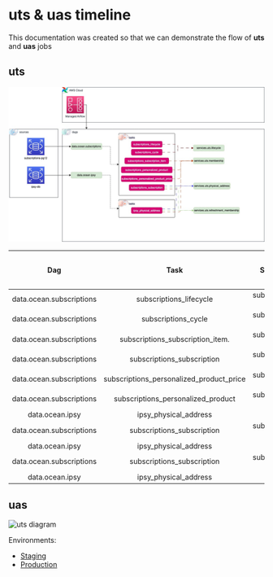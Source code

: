 # uts & uas timeline

This documentation was created so that we can demonstrate the flow of **uts** and **uas** jobs

## uts



![uts diagram](https://github.com/SevenOS/diagrams/blob/main/aws/bfa/uts/uts.drawio.jpg)

| Dag                           | Task                                     |    Source db         |    Sink Dag                           | Dag Update Hour (utc) | Sink Dag Update Hour (utc) |
| :----:                        |    :----:                                |     :----:           |     :----:                            | :----: | :----: |
| data.ocean.subscriptions      | subscriptions_lifecycle                  | subscriptions-pg12   | services.uts.lifecycle                | 10AM | 07AM |
| data.ocean.subscriptions      | subscriptions_cycle                      | subscriptions-pg12   | services.uts.lifecycle                | 10AM | 07AM |
| data.ocean.subscriptions      | subscriptions_subscription_item.         | subscriptions-pg12   | services.uts.membership               | 10AM | 06AM |
| data.ocean.subscriptions      | subscriptions_subscription               | subscriptions-pg12   | services.uts.membership               | 10AM | 06AM |
| data.ocean.subscriptions      | subscriptions_personalized_product_price | subscriptions-pg12   | services.uts.membership               | 10AM | 06AM |
| data.ocean.subscriptions      | subscriptions_personalized_product       | subscriptions-pg12   | services.uts.membership               | 10AM | 06AM |
| data.ocean.ipsy               | ipsy_physical_address                    | ipsy-db              | services.uts.membership               | 10AM | 06AM |
| data.ocean.subscriptions      | subscriptions_subscription               | subscriptions-pg12   | services.uts.physical_address         | 10AM | 07AM |
| data.ocean.ipsy               | ipsy_physical_address                    | ipsy-db              | services.uts.physical_address         | 10AM | 07AM |
| data.ocean.subscriptions      | subscriptions_subscription               | subscriptions-pg12   | services.uts.refreshment_membership   | 10AM | 06:30AM |
| data.ocean.ipsy               | ipsy_physical_address                    | ipsy-db              | services.uts.refreshment_membership   | 10AM | 06:30AM |



## uas


![uts diagram](https://github.com/SevenOS/diagrams/blob/main/aws/bfa/uts/uas.drawio.jpg)

Environments:
- [Staging](https://0e5dd8e5-ae22-4f7c-9edb-1a22f1ab84ee.c27.us-east-1.airflow.amazonaws.com/home)
- [Production](https://74b87fd5-075d-478a-9678-a5223fa7de70.c1.us-east-1.airflow.amazonaws.com/home)
